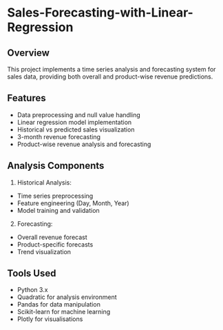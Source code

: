 # Sales-Forecasting-with-Linear-Regression									
## Overview									
This project implements a time series analysis and forecasting system for sales data, providing both overall and product-wise revenue predictions.									
									
## Features									
- Data preprocessing and null value handling									
- Linear regression model implementation									
- Historical vs predicted sales visualization									
- 3-month revenue forecasting									
- Product-wise revenue analysis and forecasting									
									
## Analysis Components									
1. Historical Analysis:									
- Time series preprocessing									
- Feature engineering (Day, Month, Year)									
- Model training and validation									
									
2. Forecasting:									
- Overall revenue forecast									
- Product-specific forecasts									
- Trend visualization									
									
## Tools Used									
- Python 3.x									
- Quadratic for analysis environment									
- Pandas for data manipulation									
- Scikit-learn for machine learning
- Plotly for visualisations								
